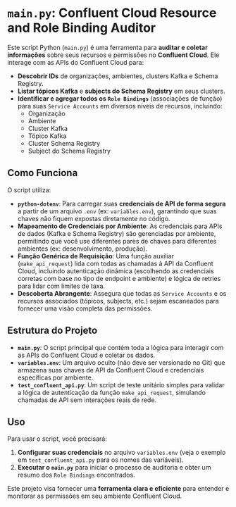 # `main.py`: Confluent Cloud Resource and Role Binding Auditor

Este script Python (`main.py`) é uma ferramenta para **auditar e coletar informações** sobre seus recursos e permissões no **Confluent Cloud**. Ele interage com as APIs do Confluent Cloud para:

* **Descobrir IDs** de organizações, ambientes, clusters Kafka e Schema Registry.
* **Listar tópicos Kafka** e **subjects do Schema Registry** em seus clusters.
* **Identificar e agregar todos os `Role Bindings`** (associações de função) para suas `Service Accounts` em diversos níveis de recursos, incluindo:
    * Organização
    * Ambiente
    * Cluster Kafka
    * Tópico Kafka
    * Cluster Schema Registry
    * Subject do Schema Registry

## Como Funciona

O script utiliza:

* **`python-dotenv`**: Para carregar suas **credenciais de API de forma segura** a partir de um arquivo `.env` (ex: `variables.env`), garantindo que suas chaves não fiquem expostas diretamente no código.
* **Mapeamento de Credenciais por Ambiente**: As credenciais para APIs de dados (Kafka e Schema Registry) são gerenciadas por ambiente, permitindo que você use diferentes pares de chaves para diferentes ambientes (ex: desenvolvimento, produção).
* **Função Genérica de Requisição**: Uma função auxiliar (`make_api_request`) lida com todas as chamadas à API da Confluent Cloud, incluindo autenticação dinâmica (escolhendo as credenciais corretas com base no tipo de endpoint e ambiente) e lógica de retries para lidar com limites de taxa.
* **Descoberta Abrangente**: Assegura que todas as `Service Accounts` e os recursos associados (tópicos, subjects, etc.) sejam escaneados para fornecer uma visão completa das permissões.

## Estrutura do Projeto

* **`main.py`**: O script principal que contém toda a lógica para interagir com as APIs do Confluent Cloud e coletar os dados.
* **`variables.env`**: Um arquivo oculto (não deve ser versionado no Git) que armazena suas chaves de API da Confluent Cloud e credenciais específicas por ambiente.
* **`test_confluent_api.py`**: Um script de teste unitário simples para validar a lógica de autenticação da função `make_api_request`, simulando chamadas de API sem interações reais de rede.

## Uso

Para usar o script, você precisará:

1.  **Configurar suas credenciais** no arquivo `variables.env` (veja o exemplo em `test_confluent_api.py` para os nomes das variáveis).
2.  **Executar o `main.py`** para iniciar o processo de auditoria e obter um resumo dos `Role Bindings` encontrados.

Este projeto visa fornecer uma **ferramenta clara e eficiente** para entender e monitorar as permissões em seu ambiente Confluent Cloud.